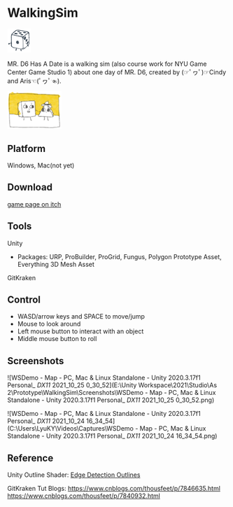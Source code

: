 # WalkingSim



<img src="img/dice.png" alt="F9E24AA677960E4BC48DA8BC7596ECD1" style="zoom:25%;" />

MR. D6 Has A Date is a walking sim (also course work for NYU Game Center Game Studio 1) about one day of MR. D6, created by (☞ﾟヮﾟ)☞Cindy and Aris☜(ﾟヮﾟ☜).



<img src="img\photo.png" alt="photo" style="zoom:12%;" />

## Platform

Windows, Mac(not yet)

## Download

[game page on itch](https://fungifurball.itch.io/6-x-4)

## Tools

Unity

- Packages: URP, ProBuilder, ProGrid, Fungus, Polygon Prototype Asset, Everything 3D Mesh Asset

GitKraken

## Control

- WASD/arrow keys and SPACE to move/jump
- Mouse to look around
- Left mouse button to interact with an object
- Middle mouse button to roll

## Screenshots

![WSDemo - Map - PC, Mac & Linux Standalone - Unity 2020.3.17f1 Personal_ _DX11_ 2021_10_25 0_30_52](E:\Unity Workspace\2021\Studio\As 2\Prototype\WalkingSim\Screenshots\WSDemo - Map - PC, Mac & Linux Standalone - Unity 2020.3.17f1 Personal_ _DX11_ 2021_10_25 0_30_52.png)

![WSDemo - Map - PC, Mac & Linux Standalone - Unity 2020.3.17f1 Personal_ _DX11_ 2021_10_24 16_34_54](C:\Users\LyuKY\Videos\Captures\WSDemo - Map - PC, Mac & Linux Standalone - Unity 2020.3.17f1 Personal_ _DX11_ 2021_10_24 16_34_54.png)



## Reference

Unity Outline Shader: [Edge Detection Outlines](https://alexanderameye.github.io/notes/edge-detection-outlines/)

GitKraken Tut Blogs: https://www.cnblogs.com/thousfeet/p/7846635.html https://www.cnblogs.com/thousfeet/p/7840932.html